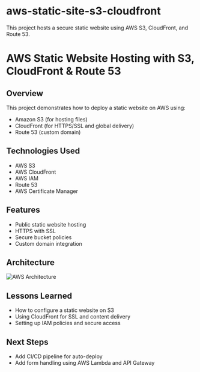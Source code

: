 # aws-static-site-s3-cloudfront
This project hosts a secure static website using AWS S3, CloudFront, and Route 53.
# AWS Static Website Hosting with S3, CloudFront & Route 53

## Overview
This project demonstrates how to deploy a static website on AWS using:
- Amazon S3 (for hosting files)
- CloudFront (for HTTPS/SSL and global delivery)
- Route 53 (custom domain)

## Technologies Used
- AWS S3
- AWS CloudFront
- AWS IAM
- Route 53
- AWS Certificate Manager

## Features
- Public static website hosting
- HTTPS with SSL
- Secure bucket policies
- Custom domain integration

## Architecture
![AWS Architecture](./architecture.png)


## Lessons Learned
- How to configure a static website on S3
- Using CloudFront for SSL and content delivery
- Setting up IAM policies and secure access

## Next Steps
- Add CI/CD pipeline for auto-deploy
- Add form handling using AWS Lambda and API Gateway
